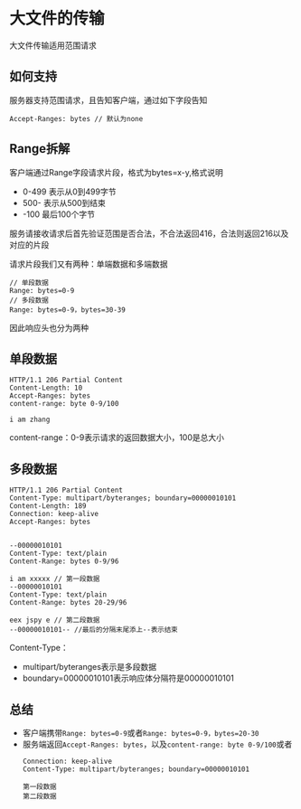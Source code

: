 # 大文件的传输

大文件传输适用范围请求
## 如何支持
服务器支持范围请求，且告知客户端，通过如下字段告知
```
Accept-Ranges: bytes // 默认为none
```
## Range拆解
客户端通过Range字段请求片段，格式为bytes=x-y,格式说明
+ 0-499 表示从0到499字节
+ 500- 表示从500到结束
+ -100 最后100个字节

服务请接收请求后首先验证范围是否合法，不合法返回416，合法则返回216以及对应的片段

请求片段我们又有两种：单端数据和多端数据
```
// 单段数据
Range: bytes=0-9
// 多段数据
Range: bytes=0-9，bytes=30-39
```
因此响应头也分为两种
## 单段数据
```
HTTP/1.1 206 Partial Content
Content-Length: 10
Accept-Ranges: bytes
content-range: byte 0-9/100

i am zhang
```
content-range：0-9表示请求的返回数据大小，100是总大小
## 多段数据
```
HTTP/1.1 206 Partial Content
Content-Type: multipart/byteranges; boundary=00000010101
Content-Length: 189
Connection: keep-alive
Accept-Ranges: bytes


--00000010101
Content-Type: text/plain
Content-Range: bytes 0-9/96

i am xxxxx // 第一段数据
--00000010101
Content-Type: text/plain
Content-Range: bytes 20-29/96

eex jspy e // 第二段数据
--00000010101-- //最后的分隔末尾添上--表示结束
```
Content-Type：
+ multipart/byteranges表示是多段数据
+ boundary=00000010101表示响应体分隔符是00000010101

## 总结
+ 客户端携带`Range: bytes=0-9`或者`Range: bytes=0-9，bytes=20-30`
+ 服务端返回`Accept-Ranges: bytes`，以及`content-range: byte 0-9/100`或者
    ```
    Connection: keep-alive
    Content-Type: multipart/byteranges; boundary=00000010101
  
  第一段数据
  第二段数据
    ```
